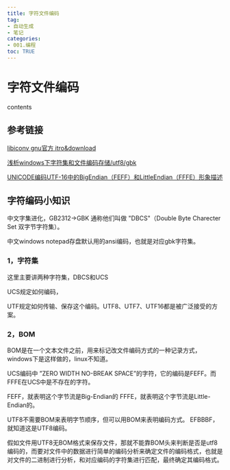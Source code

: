 ```yaml
---
title: 字符文件编码
tag: 
- 自动生成
- 笔记
categories:
- 001.编程
toc: TRUE
---
```

<h1 id="字符文件编码">字符文件编码</h1>
<div class="contents">
<p>contents</p>
</div>
<div class="section-numbering">

</div>
<h2 id="参考链接">参考链接</h2>
<p><a href="http://www.gnu.org/software/libiconv/">libiconv gnu官方 itro&amp;download</a></p>
<p><a href="https://blog.csdn.net/seanyxie/article/details/89151903">浅析windows下字符集和文件编码存储/utf8/gbk</a></p>
<p><a href="https://www.cnblogs.com/yzl050819/p/6667702.html">UNICODE编码UTF-16中的BigEndian（FEFF）和LittleEndian（FFFE）形象描述</a></p>
<p><a href=""></a></p>
<p><a href=""></a></p>
<h2 id="字符编码小知识">字符编码小知识</h2>
<p>中文字集进化，GB2312-&gt;GBK 通称他们叫做 "DBCS"（Double Byte Charecter Set 双字节字符集）。</p>
<p>中文windows notepad存盘默认用的ansi编码，也就是对应gbk字符集。</p>
<h3 id="字符集">1，字符集</h3>
<p>这里主要讲两种字符集，DBCS和UCS</p>
<p>UCS规定如何编码，</p>
<p>UTF规定如何传输、保存这个编码。UTF8、UTF7、UTF16都是被广泛接受的方案。</p>
<h3 id="bom">2，BOM</h3>
<p>BOM是在一个文本文件之前，用来标记改文件编码方式的一种记录方式，windows下是这样做的，linux不知道。</p>
<p>UCS编码中 ”ZERO WIDTH NO-BREAK SPACE”的字符，它的编码是FEFF。而FFFE在UCS中是不存在的字符。</p>
<p>FEFF，就表明这个字节流是Big-Endian的 FFFE，就表明这个字节流是Little-Endian的。</p>
<p>UTF8不需要BOM来表明字节顺序，但可以用BOM来表明编码方式。 EFBBBF，就知道这是UTF8编码。</p>
<p>假如文件用UTF8无BOM格式来保存文件，那就不能靠BOM头来判断是否是utf8编码的，而要对文件中的数据进行简单的编码分析来确定文件的编码格式，也就是对文件的二进制进行分析，和对应编码的字符集进行匹配，最终确定其编码格式。</p>
